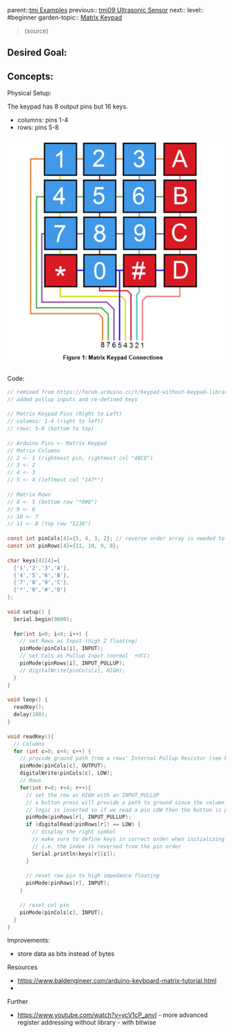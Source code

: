 parent::[tmi Examples](Personal%20Folders/that_marouk_ish/tmi%20Examples.md)
previous:: [tmi09 Ultrasonic Sensor](tmi09%20Ultrasonic%20Sensor.md)
next::
level:: #beginner
garden-topic:: [Matrix Keypad](../../Matrix%20Keypad.md)

>  (source)

Desired Goal:
- 

Concepts:
- 


Physical Setup:

The keypad has 8 output pins but 16 keys.
- columns:  pins 1-4
- rows: pins 5-8

![](Pasted%20image%2020221010232424.png)


Code:


``` c
// remixed from https://forum.arduino.cc/t/keypad-without-keypad-library/656198/7
// added pullup inputs and re-defined keys

// Matrix Keypad Pins (Right to Left)
// columns: 1-4 (right to left)
// rows: 5-8 (bottom to top)

// Arduino Pins <- Matrix Keypad
// Matrix Columns
// 2 <- 1 (rightmost pin, rightmost col "ABCD")
// 3 <- 2 
// 4 <- 3
// 5 <- 4 (leftmost col "147*")

// Matrix Rows
// 8 <- 5 (bottom row "*0#D")
// 9 <- 6
// 10 <- 7
// 11 <- 8 (top row "123A")

const int pinCols[4]={5, 4, 3, 2}; // reverse order array is needed to access and print correctly
const int pinRows[4]={11, 10, 9, 8};

char keys[4][4]={
  {'1','2','3','A'},
  {'4','5','6','B'},
  {'7','8','9','C'},
  {'*','0','#','D'}
};

void setup() {
  Serial.begin(9600);
  
  for(int i=0; i<4; i++) {
    // set Rows as Input (high Z floating)
    pinMode(pinCols[i], INPUT);
    // set Cols as Pullup Input (normal  +VCC)
    pinMode(pinRows[i], INPUT_PULLUP);
    // digitalWrite(pinCols[i], HIGH);
  }
}

void loop() {
  readKey();
  delay(100);
}

void readKey(){
  // Columns 
  for (int c=0; c<4; c++) {
    // provide ground path from a rows' Internal Pullup Resistor (see below)
    pinMode(pinCols[c], OUTPUT);
    digitalWrite(pinCols[c], LOW);
    // Rows 
    for(int r=0; r<4; r++){
      // set the row as HIGH with an INPUT_PULLUP 
      // a button press will provide a path to ground since the column pin is set LOW
      // logic is inverted so if we read a pin LOW then the button is pressed
      pinMode(pinRows[r], INPUT_PULLUP);
      if (digitalRead(pinRows[r]) == LOW) { 
        // display the right symbol
        // make sure to define keys in correct order when initializing
        // i.e. the index is reversed from the pin order
        Serial.println(keys[r][c]); 
      }

      // reset row pin to high impedance floating
      pinMode(pinRows[r], INPUT); 
    }

    // reset col pin
    pinMode(pinCols[c], INPUT); 
  }
}
```

Improvements:
- store data as bits instead of bytes

Resources
- https://www.baldengineer.com/arduino-keyboard-matrix-tutorial.html
- 

Further
- https://www.youtube.com/watch?v=ycV1cP_anvI - more advanced register addressing without library - with bitwise